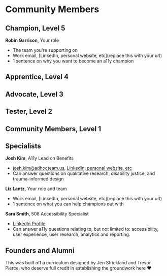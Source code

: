 # Community Members

## Champion, Level 5

**Robin Garrison**, Your role
- The team you're supporting on
- Work email, [LinkedIn, personal website, etc](replace this with your url)
- 1 sentence on why you want to become an a11y champion

## Apprentice, Level 4

## Advocate, Level 3

## Tester, Level 2

## Community Members, Level 1

## Specialists

**Josh Kim**, A11y Lead on Benefits
- josh.kim@adhocteam.us, [LinkedIn, personal website, etc](https://www.linkedin.com/in/joshkimux/)
- Can answer questions on qualitative research, disability justice, and trauma-informed design

**Liz Lantz**, Your role and team
- Work email, [LinkedIn, personal website, etc](replace this with your url)
- 1 sentence on what you can help champions out with

**Sara Smith**, 508 Accessibility Specialist
- [LinkedIn Profile](www.linkedin.com/in/sarafantauzzismith)
- Can answer a11y questions relating to, but not limited to: accessibility, user experience, user research, analytics and reporting.

## Founders and Alumni
This was built off a curriculum designed by Jen Strickland and Trevor Pierce, who deserve full credit in establishing the groundwork here ♥️ 
